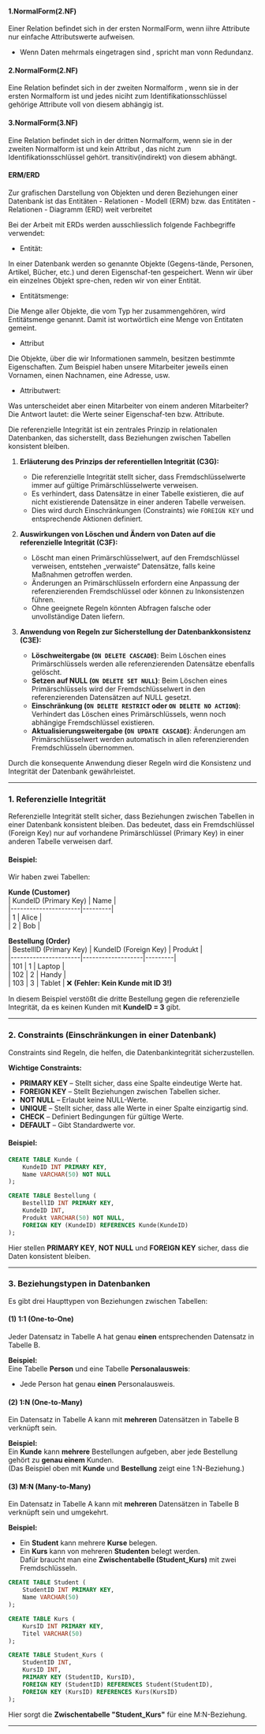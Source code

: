 #### 1.NormalForm(2.NF)
Einer Relation befindet sich in der ersten NormalForm, wenn iihre Attribute nur einfache Attributswerte aufweisen.
- Wenn Daten mehrmals eingetragen sind , spricht man vonn Redundanz.

#### 2.NormalForm(2.NF)
Eine Relation befindet sich in der zweiten Normalform , wenn sie in der ersten Normalform ist und jedes niciht zum Identifikationsschlüssel gehörige Attribute voll von diesem abhängig ist.
#### 3.NormalForm(3.NF)
Eine Relation befindet sich in der dritten Normalform, wenn sie in der zweiten Normalform ist und kein Attribut , das nicht zum Identifikationsschlüssel gehört. transitiv(indirekt) von diesem abhängt.
 #### ERM/ERD

Zur grafischen Darstellung von Objekten und deren Beziehungen einer Datenbank ist das Entitäten - Relationen - Modell (ERM) bzw. das Entitäten - Relationen - Diagramm (ERD) weit verbreitet

Bei der Arbeit mit ERDs werden ausschliesslich folgende Fachbegriffe verwendet:

-  Entität:

In einer Datenbank werden so genannte Objekte (Gegens-tände, Personen, Artikel, Bücher, etc.) und deren Eigenschaf-ten gespeichert. Wenn wir über ein einzelnes Objekt spre-chen, reden wir von einer Entität.

- Entitätsmenge:

Die Menge aller Objekte, die vom Typ her zusammengehören, wird Entitätsmenge genannt. Damit ist wortwörtlich eine Menge von Entitaten gemeint.

- Attribut

Die Objekte, über die wir Informationen sammeln, besitzen bestimmte Eigenschaften. Zum Beispiel haben unsere Mitarbeiter jeweils einen Vornamen, einen Nachnamen, eine Adresse, usw.

- Attributwert:

Was unterscheidet aber einen Mitarbeiter von einem anderen Mitarbeiter? Die Antwort lautet: die Werte seiner Eigenschaf-ten bzw. Attribute.


Die referenzielle Integrität ist ein zentrales Prinzip in relationalen Datenbanken, das sicherstellt, dass Beziehungen zwischen Tabellen konsistent bleiben.  

1. **Erläuterung des Prinzips der referentiellen Integrität (C3G):**  
   - Die referenzielle Integrität stellt sicher, dass Fremdschlüsselwerte immer auf gültige Primärschlüsselwerte verweisen.  
   - Es verhindert, dass Datensätze in einer Tabelle existieren, die auf nicht existierende Datensätze in einer anderen Tabelle verweisen.  
   - Dies wird durch Einschränkungen (Constraints) wie `FOREIGN KEY` und entsprechende Aktionen definiert.  

2. **Auswirkungen von Löschen und Ändern von Daten auf die referenzielle Integrität (C3F):**  
   - Löscht man einen Primärschlüsselwert, auf den Fremdschlüssel verweisen, entstehen „verwaiste“ Datensätze, falls keine Maßnahmen getroffen werden.  
   - Änderungen an Primärschlüsseln erfordern eine Anpassung der referenzierenden Fremdschlüssel oder können zu Inkonsistenzen führen.  
   - Ohne geeignete Regeln könnten Abfragen falsche oder unvollständige Daten liefern.  

3. **Anwendung von Regeln zur Sicherstellung der Datenbankkonsistenz (C3E):**  
   - **Löschweitergabe (`ON DELETE CASCADE`)**: Beim Löschen eines Primärschlüssels werden alle referenzierenden Datensätze ebenfalls gelöscht.  
   - **Setzen auf NULL (`ON DELETE SET NULL`)**: Beim Löschen eines Primärschlüssels wird der Fremdschlüsselwert in den referenzierenden Datensätzen auf NULL gesetzt.  
   - **Einschränkung (`ON DELETE RESTRICT` oder `ON DELETE NO ACTION`)**: Verhindert das Löschen eines Primärschlüssels, wenn noch abhängige Fremdschlüssel existieren.  
   - **Aktualisierungsweitergabe (`ON UPDATE CASCADE`)**: Änderungen am Primärschlüsselwert werden automatisch in allen referenzierenden Fremdschlüsseln übernommen.  

Durch die konsequente Anwendung dieser Regeln wird die Konsistenz und Integrität der Datenbank gewährleistet.

---
### **1. Referenzielle Integrität**  
Referenzielle Integrität stellt sicher, dass Beziehungen zwischen Tabellen in einer Datenbank konsistent bleiben. Das bedeutet, dass ein Fremdschlüssel (Foreign Key) nur auf vorhandene Primärschlüssel (Primary Key) in einer anderen Tabelle verweisen darf.  

#### **Beispiel:**  
Wir haben zwei Tabellen:  

**Kunde (Customer)**  
| KundeID (Primary Key) | Name     |  
|----------------------|---------|  
| 1                   | Alice   |  
| 2                   | Bob     |  

**Bestellung (Order)**  
| BestellID (Primary Key) | KundeID (Foreign Key) | Produkt  |  
|----------------------|-------------------|---------|  
| 101                  | 1                 | Laptop  |  
| 102                  | 2                 | Handy   |  
| 103                  | 3                 | Tablet  | ❌ **(Fehler: Kein Kunde mit ID 3!)**  

In diesem Beispiel verstößt die dritte Bestellung gegen die referenzielle Integrität, da es keinen Kunden mit **KundeID = 3** gibt.  

---

### **2. Constraints (Einschränkungen in einer Datenbank)**  
Constraints sind Regeln, die helfen, die Datenbankintegrität sicherzustellen.  

**Wichtige Constraints:**  
- **PRIMARY KEY** – Stellt sicher, dass eine Spalte eindeutige Werte hat.  
- **FOREIGN KEY** – Stellt Beziehungen zwischen Tabellen sicher.  
- **NOT NULL** – Erlaubt keine NULL-Werte.  
- **UNIQUE** – Stellt sicher, dass alle Werte in einer Spalte einzigartig sind.  
- **CHECK** – Definiert Bedingungen für gültige Werte.  
- **DEFAULT** – Gibt Standardwerte vor.  

#### **Beispiel:**  
```sql
CREATE TABLE Kunde (
    KundeID INT PRIMARY KEY,
    Name VARCHAR(50) NOT NULL
);

CREATE TABLE Bestellung (
    BestellID INT PRIMARY KEY,
    KundeID INT,
    Produkt VARCHAR(50) NOT NULL,
    FOREIGN KEY (KundeID) REFERENCES Kunde(KundeID)
);
```
Hier stellen **PRIMARY KEY**, **NOT NULL** und **FOREIGN KEY** sicher, dass die Daten konsistent bleiben.

---

### **3. Beziehungstypen in Datenbanken**  

Es gibt drei Haupttypen von Beziehungen zwischen Tabellen:  

#### **(1) 1:1 (One-to-One)**  
Jeder Datensatz in Tabelle A hat genau **einen** entsprechenden Datensatz in Tabelle B.  

**Beispiel:**  
Eine Tabelle **Person** und eine Tabelle **Personalausweis**:  
- Jede Person hat genau **einen** Personalausweis.  

#### **(2) 1:N (One-to-Many)**  
Ein Datensatz in Tabelle A kann mit **mehreren** Datensätzen in Tabelle B verknüpft sein.  

**Beispiel:**  
Ein **Kunde** kann **mehrere** Bestellungen aufgeben, aber jede Bestellung gehört zu **genau einem** Kunden.  
(Das Beispiel oben mit **Kunde** und **Bestellung** zeigt eine 1:N-Beziehung.)  

#### **(3) M:N (Many-to-Many)**  
Ein Datensatz in Tabelle A kann mit **mehreren** Datensätzen in Tabelle B verknüpft sein und umgekehrt.  

**Beispiel:**  
- Ein **Student** kann mehrere **Kurse** belegen.  
- Ein **Kurs** kann von mehreren **Studenten** belegt werden.  
Dafür braucht man eine **Zwischentabelle (Student_Kurs)** mit zwei Fremdschlüsseln.  

```sql
CREATE TABLE Student (
    StudentID INT PRIMARY KEY,
    Name VARCHAR(50)
);

CREATE TABLE Kurs (
    KursID INT PRIMARY KEY,
    Titel VARCHAR(50)
);

CREATE TABLE Student_Kurs (
    StudentID INT,
    KursID INT,
    PRIMARY KEY (StudentID, KursID),
    FOREIGN KEY (StudentID) REFERENCES Student(StudentID),
    FOREIGN KEY (KursID) REFERENCES Kurs(KursID)
);
```
Hier sorgt die **Zwischentabelle "Student_Kurs"** für eine M:N-Beziehung.

---

